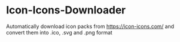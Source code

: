 # Icon-Icons-Downloader
Automatically download icon packs from https://icon-icons.com/  and convert them into .ico, .svg and .png format
